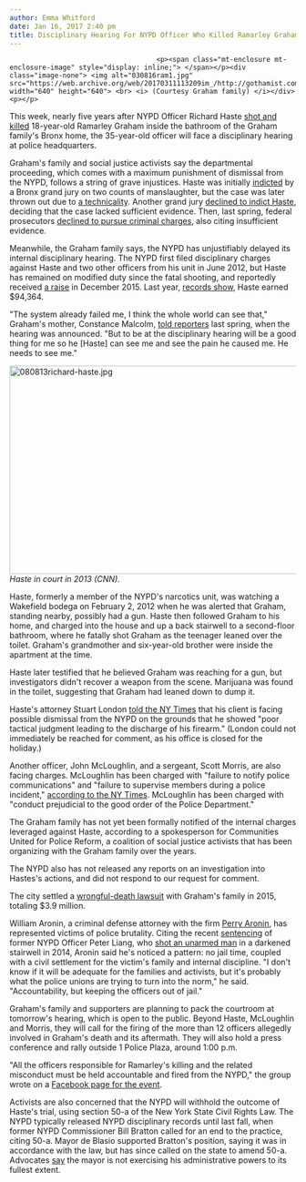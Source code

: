 ```yaml
---
author: Emma Whitford
date: Jan 16, 2017 2:40 pm
title: Disciplinary Hearing For NYPD Officer Who Killed Ramarley Graham Starts Tomorrow
---
```


	
										<p><span class="mt-enclosure mt-enclosure-image" style="display: inline;"> </span></p><div class="image-none"> <img alt="030816ram1.jpg" src="https://web.archive.org/web/20170311113209im_/http://gothamist.com/attachments/nyc_ewhitford/030816ram1.jpg" width="640" height="640"> <br> <i> (Courtesy Graham family) </i></div> <p></p>

<p>This week, nearly five years after NYPD Officer Richard Haste <a href="https://web.archive.org/web/20170311113209/http://gothamist.com/2012/02/03/cop_kills_unarmed_18-year-old_in_hi.php">shot and killed</a> 18-year-old Ramarley Graham inside the bathroom of the Graham family&apos;s Bronx home, the 35-year-old officer will face a disciplinary hearing at police headquarters. </p>

<p>Graham&apos;s family and social justice activists say the departmental proceeding, which comes with a maximum punishment of dismissal from the NYPD, follows a string of grave injustices. Haste was initially <a href="https://web.archive.org/web/20170311113209/http://gothamist.com/2013/05/15/indictment_against_cop_who_killed_u.php">indicted</a> by a Bronx grand jury on two counts of manslaughter, but the case was later thrown out due to <a href="https://web.archive.org/web/20170311113209/http://gothamist.com/2013/05/15/indictment_against_cop_who_killed_u.php">a technicality</a>. Another grand jury <a href="https://web.archive.org/web/20170311113209/http://gothamist.com/2013/08/08/nypd_officer_who_shot_ramarley_grah.php">declined to indict Haste</a>, deciding that the case lacked sufficient evidence. Then, last spring, federal prosecutors <a href="https://web.archive.org/web/20170311113209/http://gothamist.com/2016/03/08/ramarley_graham_feds_nypd.php">declined to pursue criminal charges</a>, also citing insufficient evidence. </p>

<p>Meanwhile, the Graham family says, the NYPD has unjustifiably delayed its internal disciplinary hearing. The NYPD first filed disciplinary charges against Haste and two other officers from his unit in June 2012, but Haste has remained on modified duty since the fatal shooting, and reportedly received <a href="https://web.archive.org/web/20170311113209/http://www.huffingtonpost.com/entry/ramarley-graham-nypd-richard-haste_us_567455d4e4b0b958f6567aa0">a raise</a> in December 2015. Last year, <a href="https://web.archive.org/web/20170311113209/http://seethroughny.net/payrolls/">records show</a>, Haste earned $94,364.</p>

<p>&quot;The system already failed me, I think the whole world can see that,&quot; Graham&apos;s mother, Constance Malcolm, <a href="https://web.archive.org/web/20170311113209/https://www.nytimes.com/2016/03/11/nyregion/officer-in-fatal-shooting-of-ramarley-graham-faces-police-dept-charges.html?partner=rss&amp;emc=rss">told reporters</a> last spring, when the hearing was announced. &quot;But to be at the disciplinary hearing will be a good thing for me so he [Haste] can see me and see the pain he caused me. He needs to see me.&quot;</p>

<p><span class="mt-enclosure mt-enclosure-image" style="display: inline;"> </span></p><div class="image-none"> <img alt="080813richard-haste.jpg" src="https://web.archive.org/web/20170311113209im_/http://gothamist.com/attachments/nyc_ewhitford/080813richard-haste.jpg" width="640" height="366"> <br> <i> Haste in court in 2013 (CNN). </i></div> <p></p>

<p>Haste, formerly a member of the NYPD&apos;s narcotics unit, was watching a Wakefield bodega on February 2, 2012 when he was alerted that Graham, standing nearby, possibly had a gun. Haste then followed Graham to his home, and charged into the house and up a back stairwell to a second-floor bathroom, where he fatally shot Graham as the teenager leaned over the toilet. Graham&apos;s grandmother and six-year-old brother were inside the apartment at the time.</p>

<p>Haste later testified that he believed Graham was reaching for a gun, but investigators didn&apos;t recover a weapon from the scene. Marijuana was found in the toilet, suggesting that Graham had leaned down to dump it. </p>

<p>Haste&apos;s attorney Stuart London <a href="https://web.archive.org/web/20170311113209/https://www.nytimes.com/2017/01/16/nyregion/ramarley-graham-officer-richard-haste-shooting-bronx.html?smid=tw-nytmetro&amp;smtyp=cur&amp;_r=0">told the NY Times</a> that his client is facing possible dismissal from the NYPD on the grounds that he showed &quot;poor tactical judgment leading to the discharge of his firearm.&quot; (London could not immediately be reached for comment, as his office is closed for the holiday.) </p>

<p>Another officer, John McLoughlin, and a sergeant, Scott Morris, are also facing charges. McLoughlin has been charged with &quot;failure to notify police communications&quot; and  &quot;failure to supervise members during a police incident,&quot; <a href="https://web.archive.org/web/20170311113209/https://www.nytimes.com/2017/01/16/nyregion/ramarley-graham-officer-richard-haste-shooting-bronx.html?smid=tw-nytmetro&amp;smtyp=cur&amp;_r=0">according to the NY Times</a>. McLoughlin has been charged with &quot;conduct prejudicial to the good order of the Police Department.&quot;</p>

<p>The Graham family has not yet been formally notified of the internal charges leveraged against Haste, according to a spokesperson for Communities United for Police Reform, a coalition of social justice activists that has been organizing with the Graham family over the years. </p>

<p>The NYPD also has not released any reports on an investigation into Hastes&apos;s actions, and did not respond to our request for comment. </p>

<p>The city settled a <a href="https://web.archive.org/web/20170311113209/http://gothamist.com/2015/01/31/ramarley_grahams_family_gets_39m_in.php">wrongful-death lawsuit</a> with Graham&apos;s family in 2015, totaling $3.9 million. </p>

<p>William Aronin, a criminal defense attorney with the firm <a href="https://web.archive.org/web/20170311113209/http://perryaronin.com/">Perry Aronin</a>, has represented victims of police brutality. Citing the recent <a href="https://web.archive.org/web/20170311113209/http://gothamist.com/2016/04/19/nypd_cop_sentencing_gurley.php">sentencing</a> of former NYPD Officer Peter Liang, who <a href="https://web.archive.org/web/20170311113209/http://gothamist.com/2016/02/04/pink_houses_nycha_gurley.php">shot an unarmed man</a> in a darkened stairwell in 2014, Aronin said he&apos;s noticed a pattern: no jail time, coupled with a civil settlement for the victim&apos;s family and internal discipline. &quot;I don&apos;t know if it will be adequate for the families and activists, but it&apos;s probably what the police unions are trying to turn into the norm,&quot; he said. &quot;Accountability, but keeping the officers out of jail.&quot; </p>

<p>Graham&apos;s family and supporters are planning to pack the courtroom at tomorrow&apos;s hearing, which is open to the public. Beyond Haste, McLoughlin and Morris, they will call for the firing of the more than 12 officers allegedly involved in Graham&apos;s death and its aftermath. They will also hold a press conference and rally outside 1 Police Plaza, around 1:00 p.m. </p>

<p>&quot;All the officers responsible for Ramarley&apos;s killing and the related misconduct must be held accountable and fired from the NYPD,&quot; the group wrote on a <a href="https://web.archive.org/web/20170311113209/https://www.facebook.com/events/1336066426444462/">Facebook page for the event</a>. </p>

<p>Activists are also concerned that the NYPD will withhold the outcome of Haste&apos;s trial, using section 50-a of the New York State Civil Rights Law. The NYPD typically released NYPD disciplinary records until last fall, when former NYPD Commissioner Bill Bratton called for an end to the practice, citing 50-a. Mayor de Blasio supported Bratton&apos;s position, saying it was in accordance with the law, but has since called on the state to amend 50-a. Advocates <a href="https://web.archive.org/web/20170311113209/http://gothamist.com/2016/10/14/nypd_disciplinary_records.php">say</a> the mayor is not exercising his administrative powers to its fullest extent. </p>					
										
									
				